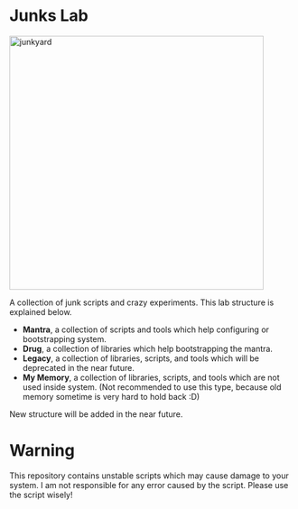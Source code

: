 # Junks Lab

<img src="https://encrypted-tbn0.gstatic.com/images?q=tbn:ANd9GcTRnMSqqawzSB6qnbi6EZK4DczaM6biwQd69hsv71DFKUf3dWm2nw" width="450" alt="junkyard" />

A collection of junk scripts and crazy experiments. This lab structure is explained below.

- **Mantra**, a collection of scripts and tools which help configuring or bootstrapping system.
- **Drug**, a collection of libraries which help bootstrapping the mantra.
- **Legacy**, a collection of libraries, scripts, and tools which will be deprecated in the near future.
- **My Memory**, a collection of libraries, scripts, and tools which are not used inside system. (Not recommended to use this type, because old memory sometime is very hard to hold back :D)

New structure will be added in the near future.

# Warning

This repository contains unstable scripts which may cause damage to your system. I am not responsible for any error caused by the script. Please use the script wisely!
